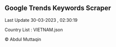 

## Google Trends Keywords Scraper 
 
Last Update 30-03-2023 , 02:30:19

Country List :
VIETNAM.json



© Abdul Muttaqin 
